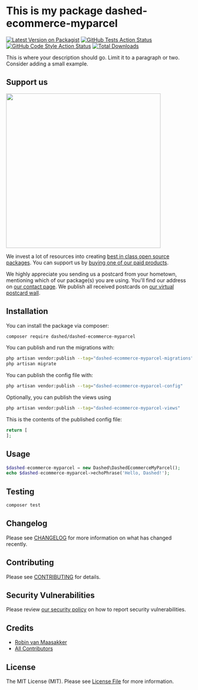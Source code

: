 # This is my package dashed-ecommerce-myparcel

[![Latest Version on Packagist](https://img.shields.io/packagist/v/Dashed-DEV/dashed-ecommerce-myparcel.svg?style=flat-square)](https://packagist.org/packages/Dashed-DEV/dashed-ecommerce-myparcel)
[![GitHub Tests Action Status](https://img.shields.io/github/workflow/status/Dashed-DEV/dashed-ecommerce-myparcel/run-tests?label=tests)](https://github.com/Dashed-DEV/dashed-ecommerce-myparcel/actions?query=workflow%3Arun-tests+branch%3Amain)
[![GitHub Code Style Action Status](https://img.shields.io/github/workflow/status/Dashed-DEV/dashed-ecommerce-myparcel/Check%20&%20fix%20styling?label=code%20style)](https://github.com/Dashed-DEV/dashed-ecommerce-myparcel/actions?query=workflow%3A"Check+%26+fix+styling"+branch%3Amain)
[![Total Downloads](https://img.shields.io/packagist/dt/Dashed-DEV/dashed-ecommerce-myparcel.svg?style=flat-square)](https://packagist.org/packages/Dashed-DEV/dashed-ecommerce-myparcel)

This is where your description should go. Limit it to a paragraph or two. Consider adding a small example.

## Support us

[<img src="https://github-ads.s3.eu-central-1.amazonaws.com/dashed-ecommerce-myparcel.jpg?t=1" width="419px" />](https://spatie.be/github-ad-click/dashed-ecommerce-myparcel)

We invest a lot of resources into creating [best in class open source packages](https://spatie.be/open-source). You can support us by [buying one of our paid products](https://spatie.be/open-source/support-us).

We highly appreciate you sending us a postcard from your hometown, mentioning which of our package(s) you are using. You'll find our address on [our contact page](https://spatie.be/about-us). We publish all received postcards on [our virtual postcard wall](https://spatie.be/open-source/postcards).

## Installation

You can install the package via composer:

```bash
composer require dashed/dashed-ecommerce-myparcel
```

You can publish and run the migrations with:

```bash
php artisan vendor:publish --tag="dashed-ecommerce-myparcel-migrations"
php artisan migrate
```

You can publish the config file with:

```bash
php artisan vendor:publish --tag="dashed-ecommerce-myparcel-config"
```

Optionally, you can publish the views using

```bash
php artisan vendor:publish --tag="dashed-ecommerce-myparcel-views"
```

This is the contents of the published config file:

```php
return [
];
```

## Usage

```php
$dashed-ecommerce-myparcel = new Dashed\DashedEcommerceMyParcel();
echo $dashed-ecommerce-myparcel->echoPhrase('Hello, Dashed!');
```

## Testing

```bash
composer test
```

## Changelog

Please see [CHANGELOG](CHANGELOG.md) for more information on what has changed recently.

## Contributing

Please see [CONTRIBUTING](.github/CONTRIBUTING.md) for details.

## Security Vulnerabilities

Please review [our security policy](../../security/policy) on how to report security vulnerabilities.

## Credits

- [Robin van Maasakker](https://github.com/Dashed)
- [All Contributors](../../contributors)

## License

The MIT License (MIT). Please see [License File](LICENSE.md) for more information.
